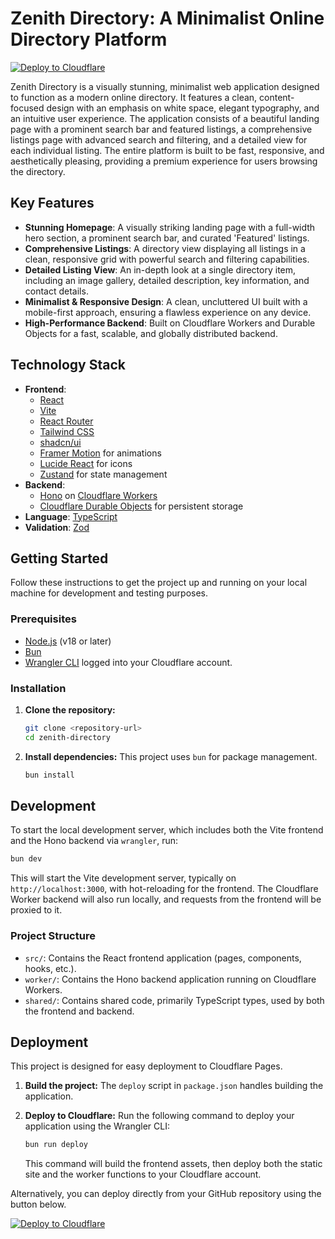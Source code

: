 # Zenith Directory: A Minimalist Online Directory Platform

[![Deploy to Cloudflare](https://deploy.workers.cloudflare.com/button)](https://deploy.workers.cloudflare.com/?url=https://github.com/leonidaster/Directory-creado-por-claudflare)

Zenith Directory is a visually stunning, minimalist web application designed to function as a modern online directory. It features a clean, content-focused design with an emphasis on white space, elegant typography, and an intuitive user experience. The application consists of a beautiful landing page with a prominent search bar and featured listings, a comprehensive listings page with advanced search and filtering, and a detailed view for each individual listing. The entire platform is built to be fast, responsive, and aesthetically pleasing, providing a premium experience for users browsing the directory.

## Key Features

-   **Stunning Homepage**: A visually striking landing page with a full-width hero section, a prominent search bar, and curated 'Featured' listings.
-   **Comprehensive Listings**: A directory view displaying all listings in a clean, responsive grid with powerful search and filtering capabilities.
-   **Detailed Listing View**: An in-depth look at a single directory item, including an image gallery, detailed description, key information, and contact details.
-   **Minimalist & Responsive Design**: A clean, uncluttered UI built with a mobile-first approach, ensuring a flawless experience on any device.
-   **High-Performance Backend**: Built on Cloudflare Workers and Durable Objects for a fast, scalable, and globally distributed backend.

## Technology Stack

-   **Frontend**:
    -   [React](https://reactjs.org/)
    -   [Vite](https://vitejs.dev/)
    -   [React Router](https://reactrouter.com/)
    -   [Tailwind CSS](https://tailwindcss.com/)
    -   [shadcn/ui](https://ui.shadcn.com/)
    -   [Framer Motion](https://www.framer.com/motion/) for animations
    -   [Lucide React](https://lucide.dev/) for icons
    -   [Zustand](https://zustand-demo.pmnd.rs/) for state management
-   **Backend**:
    -   [Hono](https://hono.dev/) on [Cloudflare Workers](https://workers.cloudflare.com/)
    -   [Cloudflare Durable Objects](https://developers.cloudflare.com/durable-objects/) for persistent storage
-   **Language**: [TypeScript](https://www.typescriptlang.org/)
-   **Validation**: [Zod](https://zod.dev/)

## Getting Started

Follow these instructions to get the project up and running on your local machine for development and testing purposes.

### Prerequisites

-   [Node.js](https://nodejs.org/) (v18 or later)
-   [Bun](https://bun.sh/)
-   [Wrangler CLI](https://developers.cloudflare.com/workers/wrangler/install-and-update/) logged into your Cloudflare account.

### Installation

1.  **Clone the repository:**
    ```bash
    git clone <repository-url>
    cd zenith-directory
    ```

2.  **Install dependencies:**
    This project uses `bun` for package management.
    ```bash
    bun install
    ```

## Development

To start the local development server, which includes both the Vite frontend and the Hono backend via `wrangler`, run:

```bash
bun dev
```

This will start the Vite development server, typically on `http://localhost:3000`, with hot-reloading for the frontend. The Cloudflare Worker backend will also run locally, and requests from the frontend will be proxied to it.

### Project Structure

-   `src/`: Contains the React frontend application (pages, components, hooks, etc.).
-   `worker/`: Contains the Hono backend application running on Cloudflare Workers.
-   `shared/`: Contains shared code, primarily TypeScript types, used by both the frontend and backend.

## Deployment

This project is designed for easy deployment to Cloudflare Pages.

1.  **Build the project:**
    The `deploy` script in `package.json` handles building the application.

2.  **Deploy to Cloudflare:**
    Run the following command to deploy your application using the Wrangler CLI:

    ```bash
    bun run deploy
    ```

    This command will build the frontend assets, then deploy both the static site and the worker functions to your Cloudflare account.

Alternatively, you can deploy directly from your GitHub repository using the button below.

[![Deploy to Cloudflare](https://deploy.workers.cloudflare.com/button)](https://deploy.workers.cloudflare.com/?url=https://github.com/leonidaster/Directory-creado-por-claudflare)